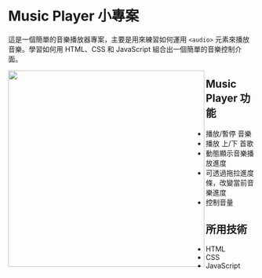 # Music Player 小專案
這是一個簡單的音樂播放器專案，主要是用來練習如何運用 `<audio>` 元素來播放音樂。學習如何用 HTML、CSS 和 JavaScript 組合出一個簡單的音樂控制介面。
<div>
  <img src="https://i.imgur.com/tHwmn57.png" width="400" align="left" />
</div>


## Music Player 功能
- 播放/暫停 音樂
- 播放 上/下 首歌
- 動態顯示音樂播放進度
- 可透過拖拉進度條，改變當前音樂進度
- 控制音量

## 所用技術
- HTML
- CSS
- JavaScript
